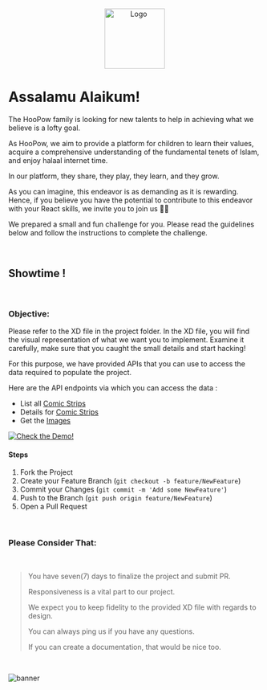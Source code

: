 
<br />
<p align="center">
  <a href="#">
    <img src="https://drive.google.com/uc?export=view&id=1N-tBT1oekTwxdhcmrGo50AX3gyJf0igE" alt="Logo" width="120" height="120">
  </a>




<!-- PROJECT LOGO -->
# **Assalamu Alaikum!**

The HooPow family is looking for new talents to help  in achieving what we believe is a lofty goal. 

As HooPow, we aim to provide a platform for children to learn their values, acquire a comprehensive understanding of the fundamental tenets of Islam, and  enjoy halaal internet time. 

In our platform, they share, they play, they learn, and they grow. 

As you can imagine, this endeavor is as demanding as it is rewarding. Hence, if you believe you have the potential to contribute to this endeavor with your React skills, we invite you to join us 💪🏻

We prepared a small and fun challenge for you. Please read the guidelines below and follow the instructions to complete the challenge.

<br />

## **Showtime !**

<br />

### **Objective:**

Please refer to the XD file in the project folder. In the XD file, you will find the visual representation of what we want you to implement. Examine it carefully, make sure that you caught the small details and start hacking! 

For this purpose, we have provided APIs that you can use to access the data required to populate the project.



Here are the API endpoints via which you can access the data :

- List all [Comic Strips](https://api.jsonbin.io/b/60d15d6c8ea8ec25bd12c083)
- Details for [Comic Strips](https://api.jsonbin.io/b/60d15d485ed58625fd1658cb)
- Get the [Images](https://d1628i5d9ecuu5.cloudfront.net)




[![Check the Demo!](https://drive.google.com/uc?export=view&id=1NFNHsg21SXFMWKXsh5p3_8Ydh-pDF3fZ)](https://www.youtube.com/watch?v=5SOiL_jkzBg "Muslim Show Video Demonstration")


#### **Steps**
1. Fork the Project
2. Create your Feature Branch (`git checkout -b feature/NewFeature`)
3. Commit your Changes (`git commit -m 'Add some NewFeature'`)
4. Push to the Branch (`git push origin feature/NewFeature`)
5. Open a Pull Request


<br />

### **Please Consider That:**

<br />

> You have seven(7) days to finalize the project and submit PR.
> 
> Responsiveness is a vital part to our project.
> 
> We expect you to keep fidelity to the provided XD file with regards to design.
> 
> You can always ping us if you have any questions.
> 
> If you can create a documentation, that would be nice too.


<br />



![banner](https://drive.google.com/uc?export=view&id=1SACvqhDqhHDbIjusKxcJ3aCATtHGqDyn)

